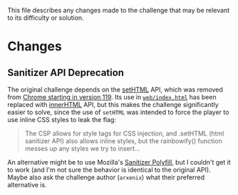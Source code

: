 This file describes any changes made to the challenge that may be relevant to its difficulty or solution.

# Changes

## Sanitizer API Deprecation

The original challenge depends on the [setHTML](https://developer.mozilla.org/en-US/docs/Web/API/Element/setHTML) API, which was removed from [Chrome starting in version 119](https://developer.chrome.com/blog/sanitizer-api-deprecation). Its use in [`web/index.html`](./web/index.html) has been replaced with [innerHTML](https://developer.mozilla.org/en-US/docs/Web/API/Element/innerHTML) API, but this makes the challenge significantly easier to solve, since the use of `setHTML` was intended to force the player to use inline CSS styles to leak the flag:

> The CSP allows for style tags for CSS injection, and .setHTML (html sanitizer API) also allows inline styles, but the rainbowify() function messes up any styles we try to insert...

An alternative might be to use Mozilla's [Sanitizer Polyfill](https://github.com/mozilla/sanitizer-polyfill), but I couldn't get it to work (and I'm not sure the behavior is identical to the original API). Maybe also ask the challenge author (`arxenix`) what their preferred alternative is.

